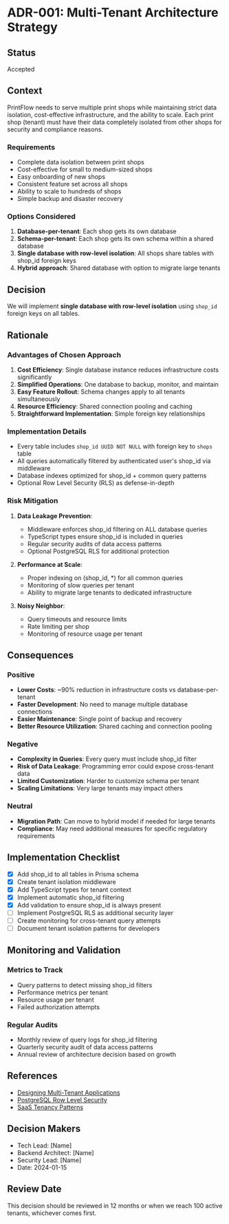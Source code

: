 # ADR-001: Multi-Tenant Architecture Strategy

## Status
Accepted

## Context
PrintFlow needs to serve multiple print shops while maintaining strict data isolation, cost-effective infrastructure, and the ability to scale. Each print shop (tenant) must have their data completely isolated from other shops for security and compliance reasons.

### Requirements
- Complete data isolation between print shops
- Cost-effective for small to medium-sized shops
- Easy onboarding of new shops
- Consistent feature set across all shops
- Ability to scale to hundreds of shops
- Simple backup and disaster recovery

### Options Considered

1. **Database-per-tenant**: Each shop gets its own database
2. **Schema-per-tenant**: Each shop gets its own schema within a shared database
3. **Single database with row-level isolation**: All shops share tables with shop_id foreign keys
4. **Hybrid approach**: Shared database with option to migrate large tenants

## Decision
We will implement **single database with row-level isolation** using `shop_id` foreign keys on all tables.

## Rationale

### Advantages of Chosen Approach
1. **Cost Efficiency**: Single database instance reduces infrastructure costs significantly
2. **Simplified Operations**: One database to backup, monitor, and maintain
3. **Easy Feature Rollout**: Schema changes apply to all tenants simultaneously
4. **Resource Efficiency**: Shared connection pooling and caching
5. **Straightforward Implementation**: Simple foreign key relationships

### Implementation Details
- Every table includes `shop_id UUID NOT NULL` with foreign key to `shops` table
- All queries automatically filtered by authenticated user's shop_id via middleware
- Database indexes optimized for shop_id + common query patterns
- Optional Row Level Security (RLS) as defense-in-depth

### Risk Mitigation
1. **Data Leakage Prevention**:
   - Middleware enforces shop_id filtering on ALL database queries
   - TypeScript types ensure shop_id is included in queries
   - Regular security audits of data access patterns
   - Optional PostgreSQL RLS for additional protection

2. **Performance at Scale**:
   - Proper indexing on (shop_id, *) for all common queries
   - Monitoring of slow queries per tenant
   - Ability to migrate large tenants to dedicated infrastructure

3. **Noisy Neighbor**:
   - Query timeouts and resource limits
   - Rate limiting per shop
   - Monitoring of resource usage per tenant

## Consequences

### Positive
- **Lower Costs**: ~90% reduction in infrastructure costs vs database-per-tenant
- **Faster Development**: No need to manage multiple database connections
- **Easier Maintenance**: Single point of backup and recovery
- **Better Resource Utilization**: Shared caching and connection pooling

### Negative
- **Complexity in Queries**: Every query must include shop_id filter
- **Risk of Data Leakage**: Programming error could expose cross-tenant data
- **Limited Customization**: Harder to customize schema per tenant
- **Scaling Limitations**: Very large tenants may impact others

### Neutral
- **Migration Path**: Can move to hybrid model if needed for large tenants
- **Compliance**: May need additional measures for specific regulatory requirements

## Implementation Checklist

- [x] Add shop_id to all tables in Prisma schema
- [x] Create tenant isolation middleware
- [x] Add TypeScript types for tenant context
- [x] Implement automatic shop_id filtering
- [x] Add validation to ensure shop_id is always present
- [ ] Implement PostgreSQL RLS as additional security layer
- [ ] Create monitoring for cross-tenant query attempts
- [ ] Document tenant isolation patterns for developers

## Monitoring and Validation

### Metrics to Track
- Query patterns to detect missing shop_id filters
- Performance metrics per tenant
- Resource usage per tenant
- Failed authorization attempts

### Regular Audits
- Monthly review of query logs for shop_id filtering
- Quarterly security audit of data access patterns
- Annual review of architecture decision based on growth

## References
- [Designing Multi-Tenant Applications](https://docs.microsoft.com/en-us/azure/architecture/guide/multitenant/overview)
- [PostgreSQL Row Level Security](https://www.postgresql.org/docs/current/ddl-rowsecurity.html)
- [SaaS Tenancy Patterns](https://martinfowler.com/articles/multi-tenant.html)

## Decision Makers
- Tech Lead: [Name]
- Backend Architect: [Name]
- Security Lead: [Name]
- Date: 2024-01-15

## Review Date
This decision should be reviewed in 12 months or when we reach 100 active tenants, whichever comes first.